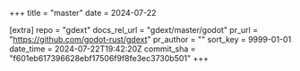 +++
title = "master"
date = 2024-07-22

[extra]
repo = "gdext"
docs_rel_url = "gdext/master/godot"
pr_url = "https://github.com/godot-rust/gdext"
pr_author = ""
sort_key = 9999-01-01
date_time = 2024-07-22T19:42:20Z
commit_sha = "f601eb617396628ebf17506f9f8fe3ec3730b501"
+++


